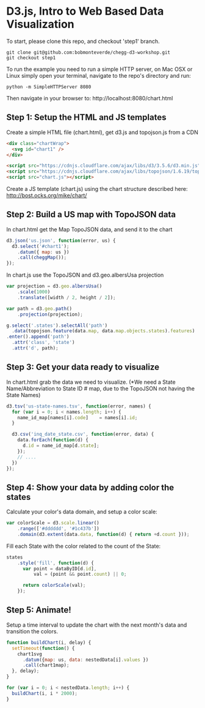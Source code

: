 # D3.js, Intro to Web Based Data Visualization

To start, please clone this repo, and checkout 'step1' branch.
```shell
git clone git@github.com:bobmonteverde/chegg-d3-workshop.git
git checkout step1
```

To run the example you need to run a simple HTTP server, on Mac OSX or Linux simply open your terminal, navigate to the repo's directory and run:
```shell
python -m SimpleHTTPServer 8080
```
Then navigate in your browser to: http://localhost:8080/chart.html



## Step 1: Setup the HTML and JS templates

Create a simple HTML file (chart.html), get d3.js and topojson.js from a CDN

```html
<div class="chartWrap">
  <svg id="chart1" />
</div>

<script src="https://cdnjs.cloudflare.com/ajax/libs/d3/3.5.6/d3.min.js"></script>
<script src="https://cdnjs.cloudflare.com/ajax/libs/topojson/1.6.19/topojson.min.js"></script>
<script src="chart.js"></script>
```


Create a JS template (chart.js) using the chart structure described here: http://bost.ocks.org/mike/chart/



## Step 2: Build a US map with TopoJSON data

In chart.html get the Map TopoJSON data, and send it to the chart

```javascript
d3.json('us.json', function(error, us) {
  d3.select('#chart1');
    .datum({ map: us })
    .call(cheggMap());
});
```

In chart.js use the TopoJSON and d3.geo.albersUsa projection

```javascript
var projection = d3.geo.albersUsa()
    .scale(1000)
    .translate([width / 2, height / 2]);

var path = d3.geo.path()
    .projection(projection);

g.select('.states').selectAll('path')
  .data(topojson.feature(data.map, data.map.objects.states).features)
.enter().append('path')
  .attr('class', 'state')
  .attr('d', path);
```



## Step 3: Get your data ready to visualize

In chart.html grab the data we need to visualize. (*We need a State Name/Abbreviation to State ID # map, due to the TopoJSON not having the State Names)

```javascript
d3.tsv('us-state-names.tsv', function(error, names) {
  for (var i = 0; i < names.length; i++) {
    name_id_map[names[i].code]    = names[i].id;
  }

  d3.csv('inq_date_state.csv', function(error, data) {
    data.forEach(function(d) {
      d.id = name_id_map[d.state];
    });
    // ....
  })
});
```



## Step 4: Show your data by adding color the states

Calculate your color's data domain, and setup a color scale:

```javascript
var colorScale = d3.scale.linear()
    .range(['#dddddd', '#1c437b'])
    .domain(d3.extent(data.data, function(d) { return +d.count }));
```

Fill each State with the color related to the count of the State:

```javascript
states
    .style('fill', function(d) {
      var point = dataByID[d.id],
          val = (point && point.count) || 0;

      return colorScale(val);
    });
```



## Step 5: Animate!

Setup a time interval to update the chart with the next month's data and transition the colors.

```javascript
function buildChart(i, delay) {
  setTimeout(function() {
    chart1svg
      .datum({map: us, data: nestedData[i].values })
      .call(chart1map);
  }, delay);
}

for (var i = 0; i < nestedData.length; i++) {
  buildChart(i, i * 2000);
}
```
